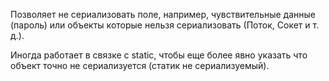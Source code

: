 Позволяет не сериализовать поле, например, чувствительные данные (пароль) или объекты которые нельзя сериализовать (Поток, Сокет и т. д.).

Иногда работает в связке с static, чтобы еще более явно указать что объект точно не сериализуется (статик не сериализуемый).